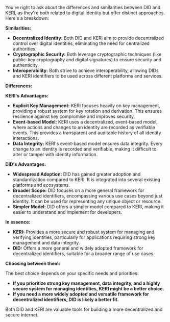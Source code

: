 You're right to ask about the differences and similarities between DID and KERI, as they're both related to digital identity but offer distinct approaches. Here's a breakdown:

**Similarities:**

* **Decentralized Identity:** Both DID and KERI aim to provide decentralized control over digital identities, eliminating the need for centralized authorities.
* **Cryptographic Security:** Both leverage cryptographic techniques (like public-key cryptography and digital signatures) to ensure security and authenticity.
* **Interoperability:** Both strive to achieve interoperability, allowing DIDs and KERI identifiers to be used across different platforms and services.

**Differences:**

**KERI's Advantages:**

* **Explicit Key Management:** KERI focuses heavily on key management, providing a robust system for key rotation and derivation. This ensures resilience against key compromise and improves security.
* **Event-based Model:** KERI uses a decentralized, event-based model, where actions and changes to an identity are recorded as verifiable events. This provides a transparent and auditable history of all identity interactions.
* **Data Integrity:** KERI's event-based model ensures data integrity. Every change to an identity is recorded and verifiable, making it difficult to alter or tamper with identity information.

**DID's Advantages:**

* **Widespread Adoption:** DID has gained greater adoption and standardization compared to KERI. It is integrated into several existing platforms and ecosystems.
* **Broader Scope:** DID focuses on a more general framework for decentralized identifiers, encompassing various use cases beyond just identity. It can be used for representing any unique object or resource.
* **Simpler Model:** DID offers a simpler model compared to KERI, making it easier to understand and implement for developers.

**In essence:**

* **KERI:** Provides a more secure and robust system for managing and verifying identities, particularly for applications requiring strong key management and data integrity.
* **DID:** Offers a more general and widely adopted framework for decentralized identifiers, suitable for a broader range of use cases.

**Choosing between them:**

The best choice depends on your specific needs and priorities:

* **If you prioritize strong key management, data integrity, and a highly secure system for managing identities, KERI might be a better choice.**
* **If you need a more widely adopted and versatile framework for decentralized identifiers, DID is likely a better fit.**

Both DID and KERI are valuable tools for building a more decentralized and secure internet. 


